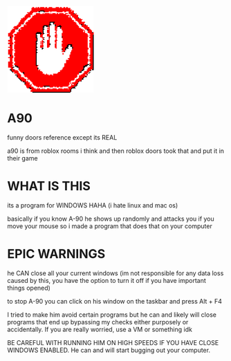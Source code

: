 ![a90](icon.png)
# A90
funny doors reference except its REAL

a90 is from roblox rooms i think and then roblox doors took that and put it in their game

# WHAT IS THIS
its a program for WINDOWS HAHA
(i hate linux and mac os)

basically if you know A-90 he shows up randomly and attacks you if you move your mouse so i made a program that does that on your computer

# EPIC WARNINGS
he CAN close all your current windows
(im not responsible for any data loss caused by this, you have the option to turn it off if you have important things opened)

to stop A-90 you can click on his window on the taskbar and press Alt + F4

I tried to make him avoid certain programs but he can and likely will close programs that end up bypassing my checks either purposely or accidentally. If you are really worried, use a VM or something idk

BE CAREFUL WITH RUNNING HIM ON HIGH SPEEDS IF YOU HAVE CLOSE WINDOWS ENABLED. He can and will start bugging out your computer.